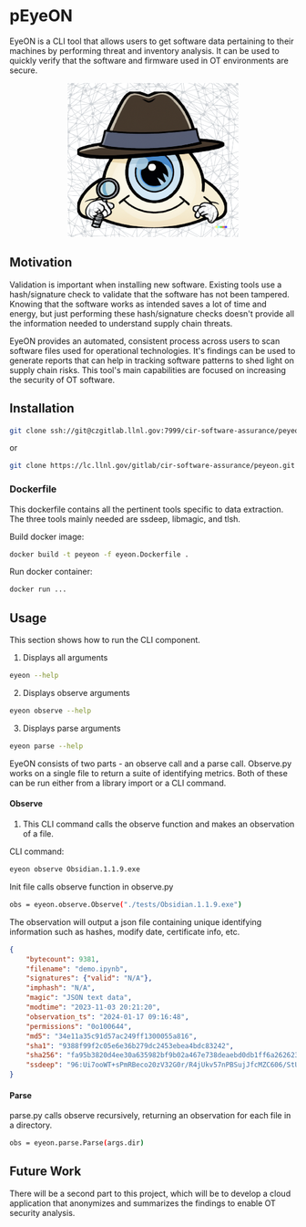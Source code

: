 # pEyeON

EyeON is a CLI tool that allows users to get software data pertaining to their machines by performing threat and inventory analysis. It can be used to quickly verify that the software and firmware used in OT environments are secure. 

<p align="center">
<img src="Photo/EyeON_logo.png" width="300" height="270">

## Motivation

Validation is important when installing new software. Existing tools use a hash/signature check to validate that the software has not been tampered. Knowing that the software works as intended saves a lot of time and energy, but just performing these hash/signature checks doesn't provide all the information needed to understand supply chain threats. 

EyeON provides an automated, consistent process across users to scan software files used for operational technologies. It's findings can be used to generate reports that can help in tracking software patterns to shed light on supply chain risks. This tool's main capabilities are focused on increasing the security of OT software. 

## Installation
```bash
git clone ssh://git@czgitlab.llnl.gov:7999/cir-software-assurance/peyeon.git
```
or 
```bash
git clone https://lc.llnl.gov/gitlab/cir-software-assurance/peyeon.git
```

### Dockerfile
This dockerfile contains all the pertinent tools specific to data extraction. The three tools mainly needed are ssdeep, libmagic, and tlsh.

Build docker image:
```bash
docker build -t peyeon -f eyeon.Dockerfile .
```

Run docker container:
```bash
docker run ...
```

## Usage

This section shows how to run the CLI component. 

1. Displays all arguments 
```bash
eyeon --help
```

2. Displays observe arguments 
```bash
eyeon observe --help
```

3. Displays parse arguments 
```bash
eyeon parse --help
```

EyeON consists of two parts - an observe call and a parse call. Observe.py works on a single file to return a suite of identifying metrics. Both of these can be run either from a library import or a CLI command.

#### Observe

1. This CLI command calls the observe function and makes an observation of a file. 

CLI command:

```bash
eyeon observe Obsidian.1.1.9.exe
```

Init file calls observe function in observe.py

```bash
obs = eyeon.observe.Observe("./tests/Obsidian.1.1.9.exe")
```
The observation will output a json file containing unique identifying information such as hashes, modify date, certificate info, etc.

```json
{
    "bytecount": 9381, 
    "filename": "demo.ipynb", 
    "signatures": {"valid": "N/A"}, 
    "imphash": "N/A", 
    "magic": "JSON text data", 
    "modtime": "2023-11-03 20:21:20", 
    "observation_ts": "2024-01-17 09:16:48", 
    "permissions": "0o100644", 
    "md5": "34e11a35c91d57ac249ff1300055a816", 
    "sha1": "9388f99f2c05e6e36b279dc2453ebea4bdc83242", 
    "sha256": "fa95b3820d4ee30a635982bf9b02a467e738deaebd0db1ff6a262623d762f60d", 
    "ssdeep": "96:Ui7ooWT+sPmRBeco20zV32G0r/R4jUkv57nPBSujJfcMZC606/StUbm/lGMipUQy:U/pdratRqJ3ZHStx4UA+I1jS"
}
```


#### Parse
parse.py calls observe recursively, returning an observation for each file in a directory. 

```bash
obs = eyeon.parse.Parse(args.dir)
```

## Future Work
There will be a second part to this project, which will be to develop a cloud application that anonymizes and summarizes the findings to enable OT security analysis.

